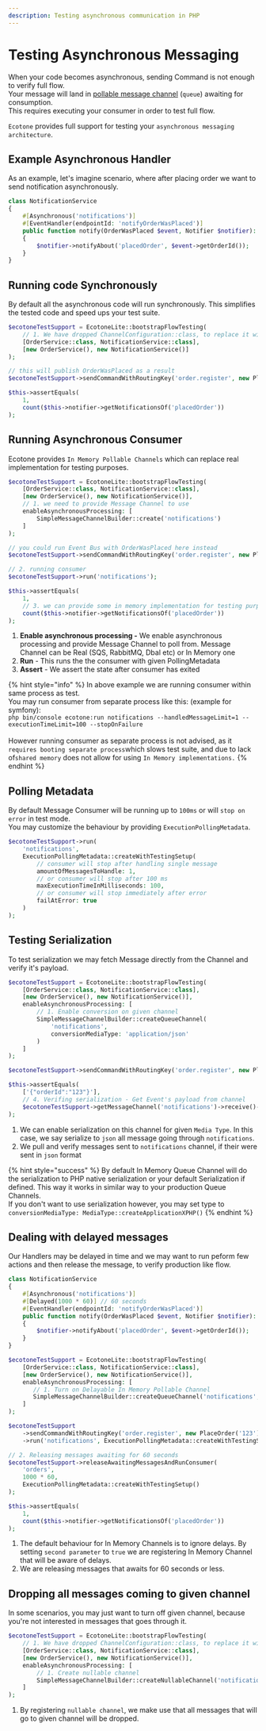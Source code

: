 ```yaml
---
description: Testing asynchronous communication in PHP
---
```


# Testing Asynchronous Messaging

When your code becomes asynchronous, sending Command is not enough to verify full flow. \
Your message will land in [pollable message channel](../../messaging/messaging-concepts/message-channel.md) (`queue`) awaiting for consumption. \
This requires executing your consumer in order to test full flow.&#x20;

`Ecotone` provides full support for testing your `asynchronous messaging architecture`.

## Example Asynchronous Handler

As an example, let's imagine scenario, where after placing order we want to send notification asynchronously.

```php
class NotificationService
{
    #[Asynchronous('notifications')]
    #[EventHandler(endpointId: 'notifyOrderWasPlaced')]
    public function notify(OrderWasPlaced $event, Notifier $notifier): void
    {
        $notifier->notifyAbout('placedOrder', $event->getOrderId());
    }
}
```

## Running code Synchronously

By default all the asynchronous code will run synchronously. This simplifies the tested code and speed ups your test suite.

```php
$ecotoneTestSupport = EcotoneLite::bootstrapFlowTesting(
    // 1. We have dropped ChannelConfiguration::class, to replace it with our In Memory
    [OrderService::class, NotificationService::class],
    [new OrderService(), new NotificationService()]
);

// this will publish OrderWasPlaced as a result
$ecotoneTestSupport->sendCommandWithRoutingKey('order.register', new PlaceOrder('123'));

$this->assertEquals(
    1,
    count($this->notifier->getNotificationsOf('placedOrder'))
);
```

## Running Asynchronous Consumer

Ecotone provides `In Memory Pollable Channels` which can replace real implementation for testing purposes.

```php
$ecotoneTestSupport = EcotoneLite::bootstrapFlowTesting(
    [OrderService::class, NotificationService::class],
    [new OrderService(), new NotificationService()],
    // 1. we need to provide Message Channel to use
    enableAsynchronousProcessing: [
        SimpleMessageChannelBuilder::create('notifications')
    ]
);

// you could run Event Bus with OrderWasPlaced here instead
$ecotoneTestSupport->sendCommandWithRoutingKey('order.register', new PlaceOrder('123'));

// 2. running consumer
$ecotoneTestSupport->run('notifications');

$this->assertEquals(
    1,
    // 3. we can provide some in memory implementation for testing purposes
    count($this->notifier->getNotificationsOf('placedOrder'))
);
```

1. **Enable asynchronous processing -** We enable asynchronous processing and provide Message Channel to poll from. Message Channel can be Real (SQS, RabbitMQ, Dbal etc) or In Memory one
2. **Run** - This runs the the consumer with given PollingMetadata
3. **Assert** - We assert the state after consumer has exited

{% hint style="info" %}
In above example we are running consumer within same process as test. \
You may run consumer from separate process like this: (example for symfony):\
`php bin/console ecotone:run notifications --handledMessageLimit=1 --executionTimeLimit=100 --stopOnFailure`\
\
However running consumer as separate process is not advised, as it `requires booting separate process`which slows test suite, and due to lack of`shared memory` does not allow for using `In Memory implementations.`
{% endhint %}

## Polling Metadata

By default Message Consumer will be running up to `100ms` or will `stop on error` in test mode.\
You may customize the behaviour by providing `ExecutionPollingMetadata`.

```php
$ecotoneTestSupport->run(
    'notifications',
    ExecutionPollingMetadata::createWithTestingSetup(
        // consumer will stop after handling single message
        amountOfMessagesToHandle: 1, 
        // or consumer will stop after 100 ms
        maxExecutionTimeInMilliseconds: 100,
        // or consumer will stop immediately after error
        failAtError: true
    )
);
```

## Testing Serialization

To test serialization we may fetch Message directly from the Channel and verify it's payload.

```php
$ecotoneTestSupport = EcotoneLite::bootstrapFlowTesting(
    [OrderService::class, NotificationService::class],
    [new OrderService(), new NotificationService()],
    enableAsynchronousProcessing: [
        // 1. Enable conversion on given channel
        SimpleMessageChannelBuilder::createQueueChannel(
            'notifications',
            conversionMediaType: 'application/json'
        )    
    ]
);

$ecotoneTestSupport->sendCommandWithRoutingKey('order.register', new PlaceOrder('123'));

$this->assertEquals(
    ['{"orderId":"123"}'],
    // 4. Verifing serialization - Get Event's payload from channel
    $ecotoneTestSupport->getMessageChannel('notifications')->receive()->getPayload()
);
```

1. We can enable serialization on this channel for given `Media Type`. In this case, we say serialize to `json` all message going through `notifications`.
2. We pull and verify messages sent to `notifications` channel, if their were sent in `json` format

{% hint style="success" %}
By default In Memory Queue Channel will do the serialization to PHP native serialization or your default Serialization if defined. This way it works in similar way to your production Queue Channels. \
If you don't want to use serialization however, you may set type to `conversionMediaType: MediaType::createApplicationXPHP()`
{% endhint %}

## Dealing with delayed messages

Our Handlers may be delayed in time and we may want to run peform few actions and then release the message, to verify production like flow.

```php
class NotificationService
{
    #[Asynchronous('notifications')]
    #[Delayed(1000 * 60)] // 60 seconds
    #[EventHandler(endpointId: 'notifyOrderWasPlaced')]
    public function notify(OrderWasPlaced $event, Notifier $notifier): void
    {
        $notifier->notifyAbout('placedOrder', $event->getOrderId());
    }
}
```

```php
$ecotoneTestSupport = EcotoneLite::bootstrapFlowTesting(
    [OrderService::class, NotificationService::class],
    [new OrderService(), new NotificationService()],
    enableAsynchronousProcessing: [
       // 1. Turn on Delayable In Memory Pollable Channel
       SimpleMessageChannelBuilder::createQueueChannel('notifications', true)
    ]
);

$ecotoneTestSupport
    ->sendCommandWithRoutingKey('order.register', new PlaceOrder('123'))
    ->run('notifications', ExecutionPollingMetadata::createWithTestingSetup());

// 2. Releasing messages awaiting for 60 seconds
$ecotoneTestSupport->releaseAwaitingMessagesAndRunConsumer(
    'orders', 
    1000 * 60, 
    ExecutionPollingMetadata::createWithTestingSetup()
);

$this->assertEquals(
    1,
    count($this->notifier->getNotificationsOf('placedOrder'))
);
```

1. The default behaviour for In Memory Channels is to ignore delays. By setting `second parameter` to `true` we are registering In Memory Channel that will be aware of delays.
2. We are releasing messages that awaits for 60 seconds or less.

## Dropping all messages coming to given channel

In some scenarios, you may just want to turn off given channel, because you're not interested in messages that goes through it.

```php
$ecotoneTestSupport = EcotoneLite::bootstrapFlowTesting(
    // 1. We have dropped ChannelConfiguration::class, to replace it with our In Memory
    [OrderService::class, NotificationService::class],
    [new OrderService(), new NotificationService()],
    enableAsynchronousProcessing: [
        // 1. Create nullable channel
        SimpleMessageChannelBuilder::createNullableChannel('notifications')
    ]
);
```

1. By registering `nullable channel`, we make use that all messages that will go to given channel will be dropped.
